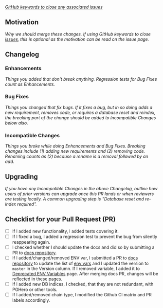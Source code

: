 *[GitHub keywords to close any associated issues](https://blog.github.com/2025-05-14-closing-issues-via-pull-requests/)*

## Motivation

*Why we should merge these changes.  If using GitHub keywords to close [issues](https://github.com/poanetwork/blockscout/issues), this is optional as the motivation can be read on the issue page.*

## Changelog

### Enhancements

*Things you added that don't break anything.  Regression tests for Bug Fixes count as Enhancements.*

### Bug Fixes

*Things you changed that fix bugs.  If it fixes a bug, but in so doing adds a new requirement, removes code, or requires a database reset and reindex, the breaking part of the change should be added to Incompatible Changes below also.*

### Incompatible Changes

*Things you broke while doing Enhancements and Bug Fixes.  Breaking changes include (1) adding new requirements and (2) removing code.  Renaming counts as (2) because a rename is a removal followed by an add.*

## Upgrading

*If you have any Incompatible Changes in the above Changelog, outline how users of prior versions can upgrade once this PR lands or when reviewers are testing locally.  A common upgrading step is "Database reset and re-index required".*

## Checklist for your Pull Request (PR)

- [ ] If I added new functionality, I added tests covering it.
- [ ] If I fixed a bug, I added a regression test to prevent the bug from silently reappearing again.
- [ ] I checked whether I should update the docs and did so by submitting a PR to [docs repository](https://github.com/blockscout/docs).
- [ ] If I added/changed/removed ENV var, I submitted a PR to [docs repository](https://github.com/blockscout/docs) to update the list of [env vars](https://github.com/blockscout/docs/blob/master/setup/env-variables/README.md) and I updated the version to `master` in the Version column. If I removed variable, I added it to [Deprecated ENV Variables](https://github.com/blockscout/docs/blob/master/setup/env-variables/deprecated-env-variables/README.md) page. After merging docs PR, changes will be reflected in these [pages](https://docs.blockscout.com/setup/env-variables).
- [ ] If I added new DB indices, I checked, that they are not redundant, with PGHero or other tools.
- [ ] If I added/removed chain type, I modified the Github CI matrix and PR labels accordingly.
